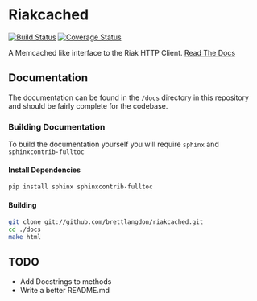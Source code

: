 Riakcached
==========

[![Build Status](https://travis-ci.org/brettlangdon/riakcached.png?branch=master)](https://travis-ci.org/brettlangdon/riakcached)
[![Coverage Status](https://coveralls.io/repos/brettlangdon/riakcached/badge.png?branch=master)](https://coveralls.io/r/brettlangdon/riakcached?branch=master)

A Memcached like interface to the Riak HTTP Client. [Read The Docs](http://riakcached.readthedocs.org/en/latest/)

## Documentation
The documentation can be found in the `/docs` directory in this repository and should be fairly complete for the codebase.

### Building Documentation
To build the documentation yourself you will require `sphinx` and `sphinxcontrib-fulltoc`
#### Install Dependencies
```bash
pip install sphinx sphinxcontrib-fulltoc
```
#### Building
```bash
git clone git://github.com/brettlangdon/riakcached.git
cd ./docs
make html
```

## TODO
* Add Docstrings to methods
* Write a better README.md
